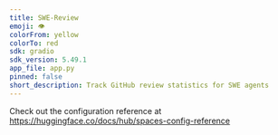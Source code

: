 ```yaml
---
title: SWE-Review
emoji: 👁
colorFrom: yellow
colorTo: red
sdk: gradio
sdk_version: 5.49.1
app_file: app.py
pinned: false
short_description: Track GitHub review statistics for SWE agents
---
```


Check out the configuration reference at https://huggingface.co/docs/hub/spaces-config-reference
